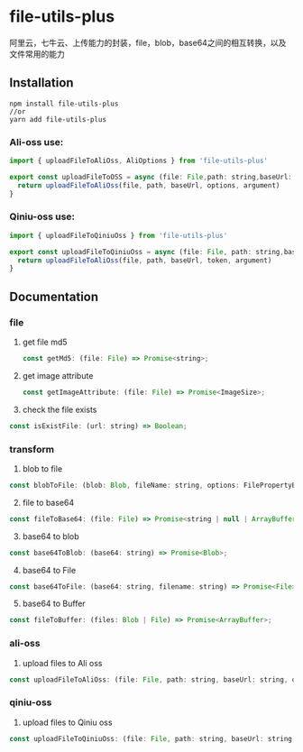 # file-utils-plus
阿里云，七牛云、上传能力的封装，file，blob，base64之间的相互转换，以及文件常用的能力

## Installation

```
npm install file-utils-plus
//or
yarn add file-utils-plus
```

### Ali-oss use:

```javascript
import { uploadFileToAliOss, AliOptions } from 'file-utils-plus'

export const uploadFileToOSS = async (file: File,path: string,baseUrl: string, options: AliOptions, argument?: Object) => {
  return uploadFileToAliOss(file, path, baseUrl, options, argument)
}

```

### Qiniu-oss use:

```javascript
import { uploadFileToQiniuOss } from 'file-utils-plus'

export const uploadFileToQiniuOss = async (file: File, path: string,baseUrl:string,token: string, argument?: Object) => {
  return uploadFileToAliOss(file, path, baseUrl, token, argument)
}

```

## Documentation

### file
1. get file md5

    ```javascript
    const getMd5: (file: File) => Promise<string>;
    ```
2. get image attribute

    ```javascript
    const getImageAttribute: (file: File) => Promise<ImageSize>;
    ```
3. check the file exists

  ```javascript
  const isExistFile: (url: string) => Boolean;
  ```

### transform

1. blob to file

  ```javascript
  const blobToFile: (blob: Blob, fileName: string, options: FilePropertyBag | undefined) => File;
  ```
2. file to base64

  ```javascript
  const fileToBase64: (file: File) => Promise<string | null | ArrayBuffer | undefined>;
  ```
3. base64 to blob

  ```javascript
  const base64ToBlob: (base64: string) => Promise<Blob>;
  ```

4. base64 to File

  ```javascript
  const base64ToFile: (base64: string, filename: string) => Promise<File>;
  ```  

5. base64 to Buffer

  ```javascript
  const fileToBuffer: (files: Blob | File) => Promise<ArrayBuffer>;
  ```


  ### ali-oss
1. upload files to Ali oss

  ```javascript
  const uploadFileToAliOss: (file: File, path: string, baseUrl: string, options: AliOptions, argument?: any) => Promise<UploadInfo>;
  ```

  ### qiniu-oss

  1. upload files to Qiniu oss

  ```javascript
  const uploadFileToQiniuOss: (file: File, path: string, baseUrl: string, token: string, argument?: any) => Promise<UploadInfo>;
  ```